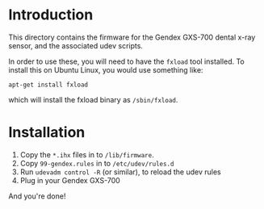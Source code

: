 # Introduction

This directory contains the firmware for the Gendex GXS-700 dental x-ray
sensor, and the associated udev scripts.

In order to use these, you will need to have the `fxload` tool installed. To
install this on Ubuntu Linux, you would use something like:

```
apt-get install fxload
```

which will install the fxload binary as `/sbin/fxload`.

# Installation

1. Copy the `*.ihx` files in to `/lib/firmware`.
2. Copy `99-gendex.rules` in to `/etc/udev/rules.d`
3. Run `udevadm control -R` (or similar), to reload the udev rules
4. Plug in your Gendex GXS-700

And you're done!

